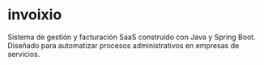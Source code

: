 # invoixio
Sistema de gestión y facturación SaaS construido con Java y Spring Boot. Diseñado para automatizar procesos administrativos en empresas de servicios.
